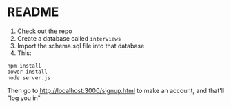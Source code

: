 # README

1. Check out the repo
2. Create a database called `interviews`
3. Import the schema.sql file into that database
4. This:

```
npm install
bower install
node server.js
```

Then go to [http://localhost:3000/signup.html](http://localhost:3000/signup.html) to make an account, and that'll "log you in"

